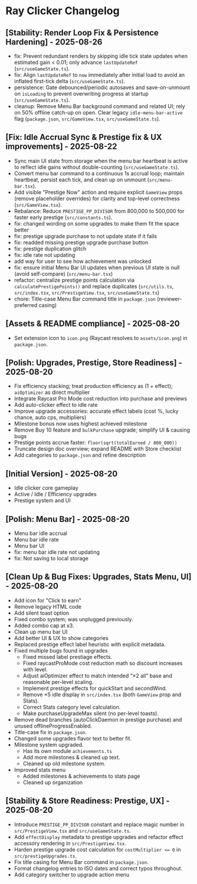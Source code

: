 # Ray Clicker Changelog

## [Stability: Render Loop Fix & Persistence Hardening] - 2025-08-26

- fix: Prevent redundant renders by skipping idle tick state updates when estimated gain < 0.01; only advance `lastUpdateRef` (`src/useGameState.ts`).
- fix: Align `lastUpdateRef` to `now` immediately after initial load to avoid an inflated first-tick delta (`src/useGameState.ts`).
- persistence: Gate debounced/periodic autosaves and save-on-unmount on `isLoading` to prevent overwriting progress at startup (`src/useGameState.ts`).
- cleanup: Remove Menu Bar background command and related UI; rely on 50% offline catch-up on open. Clear legacy `idle-menu-bar-active` flag (`package.json`, `src/GameView.tsx`, `src/useGameState.ts`).
  
## [Fix: Idle Accrual Sync & Prestige fix & UX improvements] - 2025-08-22

- Sync main UI state from storage when the menu bar heartbeat is active to reflect idle gains without double-counting (`src/useGameState.ts`).
- Convert menu bar command to a continuous 1s accrual loop; maintain heartbeat, persist each tick, and clean up on unmount (`src/menu-bar.tsx`).
- Add visible "Prestige Now" action and require explicit `GameView` props (remove placeholder overrides) for clarity and top-level correctness (`src/GameView.tsx`).
- Rebalance: Reduce `PRESTIGE_PP_DIVISOR` from 800,000 to 500,000 for faster early prestige (`src/constants.ts`).
- fix: changed wording on some upgrades to make them fit the space better
- fix: prestige upgrade purchase to not update state if it fails
- fix: readded missing prestige upgrade purchase button
- fix: prestige duplication glitch
- fix: idle rate not updating
- add way for user to see how achievement was unlocked
 - fix: ensure initial Menu Bar UI updates when previous UI state is null (avoid self-compare) (`src/menu-bar.tsx`)
 - refactor: centralize prestige points calculation via `calculatePrestigePoints()` and replace duplicates (`src/utils.ts`, `src/index.tsx`, `src/PrestigeView.tsx`, `src/useGameState.ts`)
 - chore: Title-case Menu Bar command title in `package.json` (reviewer-preferred casing)

## [Assets & README compliance] - 2025-08-20

- Set extension icon to `icon.png` (Raycast resolves to `assets/icon.png`) in `package.json`.

## [Polish: Upgrades, Prestige, Store Readiness] - 2025-08-20

- Fix efficiency stacking; treat production efficiency as (1 + effect); `aiOptimizer` as direct multiplier
- Integrate Raycast Pro Mode cost reduction into purchase and previews
- Add auto-clicker effect to idle rate
- Improve upgrade accessories: accurate effect labels (cost %, lucky chance, auto cps, multipliers)
- Milestone bonus now uses highest achieved milestone
- Remove Buy 10 feature and `bulkPurchase` upgrade; simplify UI & causing bugs
- Prestige points accrue faster: `floor(sqrt(totalEarned / 800_000))`
- Truncate design doc overview; expand README with Store checklist
- Add categories to `package.json` and refine description

## [Initial Version] - 2025-08-20

- Idle clicker core gameplay
- Active / Idle / Efficiency upgrades
- Prestige system and UI

## [Polish: Menu Bar] - 2025-08-20

- Menu bar idle accrual
- Menu bar idle rate
- Menu bar UI
- fix: menu bar idle rate not updating
- fix: Not saving to local storage

## [Clean Up & Bug Fixes: Upgrades, Stats Menu, UI] - 2025-08-20

- Add icon for "Click to earn"
- Remove legacy HTML code
- Add silent toast option
- Fixed combo system; was unplugged previously.
- Added combo cap at x3.
- Clean up menu bar UI
- Add better UI & UX to show categories
- Replaced prestige effect label heuristic with explicit metadata.
- Fixed multiple bugs found in upgrades
    - Fixed missed label prestiage effects.
    - Fixed raycastProMode cost reduction math so discount increases with level.
    - Adjust aiOptimizer effect to match intended “×2 all” base and reasonable per-level scaling.
    - Implement prestige effects for quickStart and secondWind.
    - Remove ×5 idle display in `src/index.tsx` (both `GameView` prop and Stats).
    - Correct Stats category level calculation.
    - Make purchaseUpgradeMax silent (no per-level toasts).
- Remove dead branches (autoClickDaemon in prestige purchase) and unused offlineProgressEnabled.
- Title-case fix in `package.json`.
- Changed some upgrades flavor text to better fit.
- Milestone system upgraded.
    - Has its own module `achievements.ts`
    - Add more milestones & cleaned up text.
    - Cleaned up old milestone system.
- Improved stats menu
    - Added milestones & achievements to stats page
    - Cleaned up organization

## [Stability & Store Readiness: Prestige, UX] - 2025-08-20

- Introduce `PRESTIGE_PP_DIVISOR` constant and replace magic number in `src/PrestigeView.tsx` and `src/useGameState.ts`.
- Add `effectDisplay` metadata to prestige upgrades and refactor effect accessory rendering in `src/PrestigeView.tsx`.
- Harden prestige upgrade cost calculation for `costMultiplier <= 0` in `src/prestigeUpgrades.ts`.
- Fix title casing for Menu Bar command in `package.json`.
- Format changelog entries to ISO dates and correct typos throughout.
- Add category switcher to upgrade action menu
